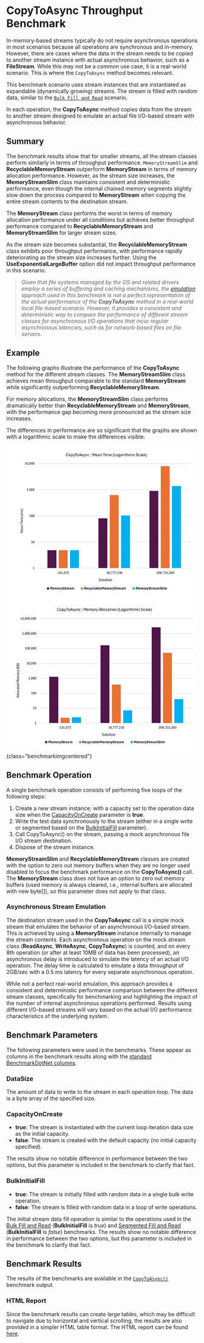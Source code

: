# CopyToAsync Throughput Benchmark

In-memory-based streams typically do not require asynchronous operations in most scenarios because all operations are synchronous and in-memory. However, there are cases where the data in the stream needs to be copied to another stream instance with actual asynchronous behavior, such as a **FileStream**. While this may not be a common use case, it is a real-world scenario. This is where the `CopyToAsync` method becomes relevant.

This benchmark scenario uses stream instances that are instantiated as expandable (dynamically growing) streams. The stream is filled with random data, similar to the [`Bulk Fill and Read`](./dynamic-throughput-benchmarks.md#bulk-fill-and-read) scenario.

In each operation, the **CopyToAsync** method copies data from the stream to another stream designed to emulate an actual file I/O-based stream with asynchronous behavior.

## Summary 

The benchmark results show that for smaller streams, all the stream classes perform similarly in terms of throughput performance. `MemoryStreamSlim` and **RecyclableMemoryStream** outperform **MemoryStream** in terms of memory allocation performance. However, as the stream size increases, the **MemoryStreamSlim** class maintains consistent and deterministic performance, even though the internal chained memory segments slightly slow down the process compared to **MemoryStream** when copying the entire stream contents to the destination stream.

The **MemoryStream** class performs the worst in terms of memory allocation performance under all conditions but achieves better throughput performance compared to **RecyclableMemoryStream** and **MemoryStreamSlim** for larger stream sizes.

As the stream size becomes substantial, the **RecyclableMemoryStream** class exhibits poor throughput performance, with performance rapidly deteriorating as the stream size increases further. Using the **UseExponentialLargeBuffer** option did not impact throughput performance in this scenario.

> _Given that file systems managed by the OS and related drivers employ a series of buffering and caching mechanisms, the [emulation](#asynchronous-stream-emulation) approach used in this benchmark is not a perfect representation of the actual performance of the **CopyToAsync** method in a real-world local file-based scenario. However, it provides a consistent and deterministic way to compare the performance of different stream classes for asynchronous I/O operations that incur regular asynchronous latencies, such as for network-based files on file servers._

## Example

The following graphs illustrate the performance of the **CopyToAsync** method for the different stream classes. The **MemoryStreamSlim** class achieves mean throughput comparable to the standard **MemoryStream** while significantly outperforming **RecyclableMemoryStream**.

For memory allocations, the **MemoryStreamSlim** class performs dramatically better than **RecyclableMemoryStream** and **MemoryStream**, with the performance gap becoming more pronounced as the stream size increases.

The differences in performance are so significant that the graphs are shown with a logarithmic scale to make the differences visible.

![CopyToAsync Mean Time and Allocations](../images/copytoasync.jpg){class="benchmarkimgcentered"}

## Benchmark Operation

A single benchmark operation consists of performing five loops of the following steps:

1. Create a new stream instance; with a capacity set to the operation data size when the [CapacityOnCreate](#capacityoncreate) parameter is **true**.
1. Write the test data synchronously to the stream (either in a single write or segmented based on the [BulkInitialFill](#bulkinitialfill) parameter).
1. Call CopyToAsync() on the stream, passing a mock asynchronous file I/O stream destination.
1. Dispose of the stream instance.

**MemoryStreamSlim** and **RecyclableMemoryStream** classes are created with the option to zero out memory buffers when they are no longer used disabled to focus the benchmark performance on the **CopyToAsync()** call. The **MemoryStream** class does not have an option to zero out memory buffers (used memory is always cleared, i.e., internal buffers are allocated with new byte[]), so this parameter does not apply to that class.

### Asynchronous Stream Emulation

The destination stream used in the **CopyToAsync** call is a simple mock stream that emulates the behavior of an asynchronous I/O-based stream. This is achieved by using a **MemoryStream** instance internally to manage the stream contents. Each asynchronous operation on the mock stream class (**ReadAsync**, **WriteAsync**, **CopyToAsync**) is counted, and on every 8th operation (or after at least 10MB of data has been processed), an asynchronous delay is introduced to simulate the latency of an actual I/O operation. The delay time is calculated to emulate a data throughput of 2GB/sec with a 0.5 ms latency for every separate asynchronous operation.

While not a perfect real-world emulation, this approach provides a consistent and deterministic performance comparison between the different stream classes, specifically for benchmarking and highlighting the impact of the number of internal asynchronous operations performed. Results using different I/O-based streams will vary based on the actual I/O performance characteristics of the underlying system.

## Benchmark Parameters

The following parameters were used in the benchmarks. These appear as columns in the benchmark results along with the [standard BenchmarkDotNet columns](./memorystream-benchmarks.md#legend).

### DataSize

The amount of data to write to the stream in each operation loop. The data is a byte array of the specified size.

### CapacityOnCreate

- **true**: The stream is instantiated with the current loop iteration data size as the initial capacity.
- **false**: The stream is created with the default capacity (no initial capacity specified).

The results show no notable difference in performance between the two options, but this parameter is included in the benchmark to clarify that fact.

### BulkInitialFill

- **true**: The stream is initially filled with random data in a single bulk write operation.
- **false**: The stream is filled with random data in a loop of write operations.

The initial stream data fill operation is similar to the operations used in the [Bulk Fill and Read](./dynamic-throughput-benchmarks.md#bulk-fill-and-read) (**BulkInitialFill** is _true_) and [Segmented Fill and Read](./dynamic-throughput-benchmarks.md#segmented-fill-and-read) (**BulkInitialFill** is _false_) benchmarks. The results show no notable difference in performance between the two options, but this parameter is included in the benchmark to clarify that fact.

## Benchmark Results

The results of the benchmarks are available in the [`CopyToAsync()`](./MemoryStreamBenchmarks.CopyToAsyncThroughputBenchmarks-report-github.md) benchmark output.

### HTML Report

Since the benchmark results can create large tables, which may be difficult to navigate due to horizontal and vertical scrolling, the results are also provided in a simpler HTML table format.
The HTML report can be found [here](./MemoryStreamBenchmarks.CopyToAsyncThroughputBenchmarks-report.html).
